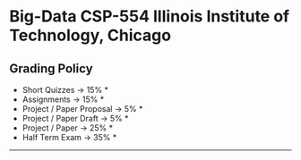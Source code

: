 # Big-Data CSP-554 Illinois Institute of Technology, Chicago 

Grading Policy
---------------------------------
- Short Quizzes	-> 15%            *
- Assignments	-> 15%              *
- Project / Paper Proposal -> 5%  *
- Project / Paper Draft -> 5%     *
- Project / Paper -> 25%          *
- Half Term Exam -> 35%           *
---------------------------------
